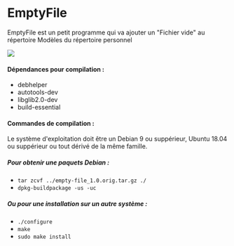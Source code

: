 # EmptyFile
EmptyFile est un petit programme qui va ajouter un "Fichier vide" au répertoire Modèles du répertoire personnel

![](https://raw.githubusercontent.com/P4p3RcLip/EmptyFile/master/screenshot.png?token=ALXESUAQRHMYUMQJPWJZPC25CKMVQ)

#### Dépendances pour compilation :
- debhelper 
- autotools-dev 
- libglib2.0-dev
- build-essential

#### Commandes de compilation :
Le système d'exploitation doit être un Debian 9 ou suppérieur, Ubuntu 18.04 ou suppérieur ou tout dérivé de la même famille.

##### Pour obtenir une paquets Debian :

- `tar zcvf ../empty-file_1.0.orig.tar.gz ./`
- `dpkg-buildpackage -us -uc`

##### Ou pour une installation sur un autre système :
- `./configure`
- `make`
- `sudo make install`
